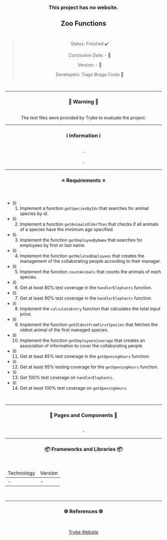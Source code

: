 <div align="center">
  <h3>
    This project has no website. 
  <h3>
  <h2>
    Zoo Functions
    <br><br>
  </h2>

  > Status: Finished ✔️
  >
  > Conclusion Date: - 📆
  >
  > Version: - 🧪
  >
  > Developers: Tiago Braga Costa 👤

  <br>
  <hr>
  <h3>
    🚨 Warning 🚨
  </h3>
  <br>
  <span> The test files were provided by Trybe to evaluate the project. </span>
  <br>
  <hr>
  <h3>
    ℹ️ Information ℹ️
  </h3>
  <br>
  <span> - </span> 
  <br><br>
  <span> - </span>
  <br>
  <hr>
  <h3>
    ⭐ Requirements ⭐
  </h3>
  <div align="left">
  <br>
  
- [X] 1. Implement a function `getSpeciesByIds` that searches for animal species by id.
- [X] 2. Implement a function `getAnimalsOlderThan` that checks if all animals of a species have the minimum age specified.
- [X] 3. Implement the function `getEmployeeByName` that searches for employees by first or last name.
- [X] 4. Implement the function `getRelatedEmployees` that creates the management of the collaborating people according to their manager.
- [X] 5. Implement the function `countAnimals` that counts the animals of each species.
- [X] 6. Get at least 80% test coverage in the `handlerElephants` function.
- [X] 7. Get at least 90% test coverage in the `handlerElephants` function.
- [X] 8. Implement the `calculateEntry` function that calculates the total input price.
- [X] 9. Implement the function `getOldestFromFirstSpecies` that fetches the oldest animal of the first managed species.
- [X] 10. Implement the function `getEmployeesCoverage` that creates an association of information to cover the collaborating people.
- [X] 11. Get at least 85% test coverage in the `getOpeningHours` function.
- [X] 12. Get at least 95% testing coverage for the `getOpeningHours` function.
- [X] 13. Get 100% test coverage on `handlerElephants`.
- [X] 14. Get at least 100% test coverage on `getOpeningHours`.
  </div>
  <br>
  <hr>
  <h3>
    📄 Pages and Components 📄
  </h3>
  <br>
  <span> - </span>
  <br>
  <hr>
  <h3>
    📦 Frameworks and Libraries 📦
  </h3>
  <br>
  <table>
    <thead>
      <td> Technology </td>
      <td> Version </td>
    </thead>
    <tbody>
      <tr>
        <td> - </td>
        <td> - </td>
      </tr>
    </tbody>
  </table>
  <br>
  <hr>
  <h3>
    🌐 References 🌐
  </h3>
    <br>
    <p> <a href="https://www.betrybe.com/"> Trybe Website </a> </p>
</div>

